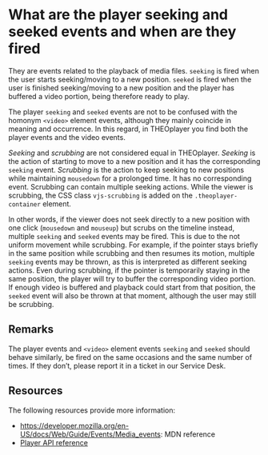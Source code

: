 # What are the player seeking and seeked events and when are they fired

They are events related to the playback of media files. `seeking` is fired when the user starts seeking/moving to a new position. `seeked` is fired when the user is finished seeking/moving to a new position and the player has buffered a video portion, being therefore ready to play.

The player `seeking` and `seeked` events are not to be confused with the homonym `<video>` element events, although they mainly coincide in meaning and occurrence. In this regard, in THEOplayer you find both the player events and the video events.

_Seeking_ and _scrubbing_ are not considered equal in THEOplayer. _Seeking_ is the action of starting to move to a new position and it has the corresponding `seeking` event. _Scrubbing_ is the action to keep seeking to new positions while maintaining `mousedown` for a prolonged time. It has no corresponding event. Scrubbing can contain multiple seeking actions. While the viewer is scrubbing, the CSS class `vjs-scrubbing` is added on the `.theoplayer-container` element.

In other words, if the viewer does not seek directly to a new position with one click (`mousedown` and `mouseup`) but scrubs on the timeline instead, multiple `seeking` and `seeked` events may be fired. This is due to the not uniform movement while scrubbing. For example, if the pointer stays briefly in the same position while scrubbing and then resumes its motion, multiple `seeking` events may be thrown, as this is interpreted as different seeking actions. Even during scrubbing, if the pointer is temporarily staying in the same position, the player will try to buffer the corresponding video portion. If enough video is buffered and playback could start from that position, the `seeked` event will also be thrown at that moment, although the user may still be scrubbing.

## Remarks

The player events and `<video>` element events `seeking` and `seeked` should behave similarly, be fired on the same occasions and the same number of times. If they don’t, please report it in a ticket in our Service Desk.

## Resources

The following resources provide more information:

- https://developer.mozilla.org/en-US/docs/Web/Guide/Events/Media_events: MDN reference
- [Player API reference](pathname:///theoplayer/v7/api-reference/web/classes/Player.html)
